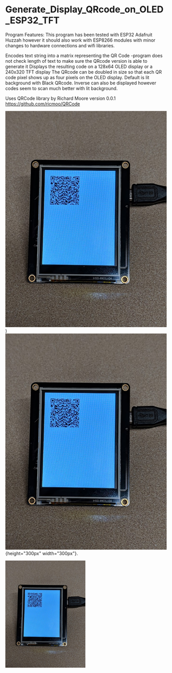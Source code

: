 # Generate_Display_QRcode_on_OLED_ESP32_TFT

Program Features:
    This program has been tested with ESP32 Adafruit Huzzah however it should also work with ESP8266 modules with minor changes to hardware connections and wifi libraries.

Encodes text string into a matrix representing the QR Code
 -program does not check length of text to make sure the QRcode version is able to generate it
Displays the resulting code on a 128x64 OLED display or a 240x320 TFT display
The QRcode can be doubled in size so that each QR code pixel shows up as four pixels on the OLED display.
Default is lit background with Black QRcode. Inverse can also be displayed however codes seem to scan much better with lit background.
    

Uses QRCode library by Richard Moore version 0.0.1
        https://github.com/ricmoo/QRCode


![TFT display with QR code](240x320_TFT_with_QRcode.jpg?cropZoom=50,100))       
![TFT display with QR code](240x320_TFT_with_QRcode.jpg){height="300px" width="300px"}.
      
<img src="240x320_TFT_with_QRcode.jpg" alt="Your image title" width="250"/>
